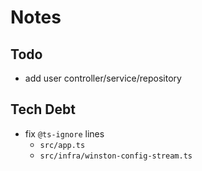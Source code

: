 # Notes

## Todo

- add user controller/service/repository

## Tech Debt

- fix `@ts-ignore` lines
  - `src/app.ts`
  - `src/infra/winston-config-stream.ts`
